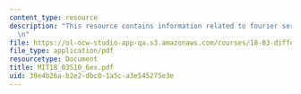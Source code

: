 ```yaml
---
content_type: resource
description: "This resource contains information related to fourier series. \r\n\r\
  \n"
file: https://ol-ocw-studio-app-qa.s3.amazonaws.com/courses/18-03-differential-equations-spring-2010/39e4b26ab2e2dbc01a5ca3e545275e3e_MIT18_03S10_6ex.pdf
file_type: application/pdf
resourcetype: Document
title: MIT18_03S10_6ex.pdf
uid: 39e4b26a-b2e2-dbc0-1a5c-a3e545275e3e
---
```

